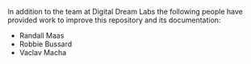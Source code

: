 In addition to the team at Digital Dream Labs the following people
have provided work to improve this repository and its documentation:

* Randall Maas
* Robbie Bussard
* Vaclav Macha
